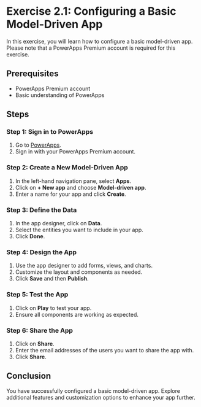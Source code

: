 # Exercise 2.1: Configuring a Basic Model-Driven App

In this exercise, you will learn how to configure a basic model-driven app. Please note that a PowerApps Premium account is required for this exercise.

## Prerequisites
- PowerApps Premium account
- Basic understanding of PowerApps

## Steps

### Step 1: Sign in to PowerApps
1. Go to [PowerApps](https://make.powerapps.com/).
2. Sign in with your PowerApps Premium account.

### Step 2: Create a New Model-Driven App
1. In the left-hand navigation pane, select **Apps**.
2. Click on **+ New app** and choose **Model-driven app**.
3. Enter a name for your app and click **Create**.

### Step 3: Define the Data
1. In the app designer, click on **Data**.
2. Select the entities you want to include in your app.
3. Click **Done**.

### Step 4: Design the App
1. Use the app designer to add forms, views, and charts.
2. Customize the layout and components as needed.
3. Click **Save** and then **Publish**.

### Step 5: Test the App
1. Click on **Play** to test your app.
2. Ensure all components are working as expected.

### Step 6: Share the App
1. Click on **Share**.
2. Enter the email addresses of the users you want to share the app with.
3. Click **Share**.

## Conclusion
You have successfully configured a basic model-driven app. Explore additional features and customization options to enhance your app further.
